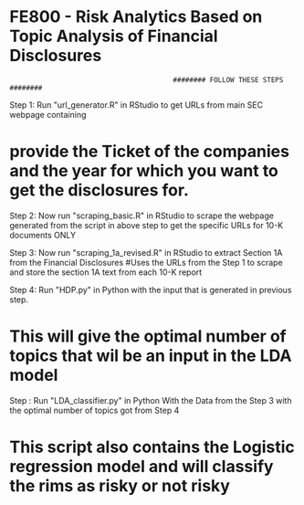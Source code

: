 # FE800 - Risk Analytics Based on Topic Analysis of Financial Disclosures
                                            ######## FOLLOW THESE STEPS ########

Step 1: Run "url_generator.R" in RStudio to get URLs from main SEC webpage containing 
# provide the Ticket of the companies and the year for which you want to get the disclosures for.

Step 2: Now run "scraping_basic.R" in RStudio to scrape the webpage generated from the script in above step
to get the specific URLs for 10-K documents ONLY

Step 3: Now run "scraping_1a_revised.R" in RStudio to extract Section 1A from the Financial Disclosures 
#Uses the URLs from the Step 1 to scrape and store the section 1A text from each 10-K report

Step 4: Run "HDP.py" in Python with the input that is generated in previous step.
# This will give the optimal number of topics that wil be an input in the LDA model

Step : Run "LDA_classifier.py" in Python With the Data from the Step 3 with the optimal number of topics got from Step 4
# This script also contains the Logistic regression model and will classify the rims as risky or not risky
